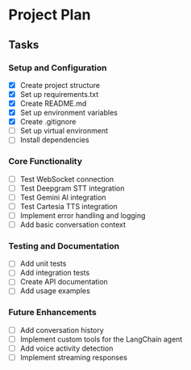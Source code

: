 # Project Plan

## Tasks

### Setup and Configuration
- [x] Create project structure
- [x] Set up requirements.txt
- [x] Create README.md
- [x] Set up environment variables
- [x] Create .gitignore
- [ ] Set up virtual environment
- [ ] Install dependencies

### Core Functionality
- [ ] Test WebSocket connection
- [ ] Test Deepgram STT integration
- [ ] Test Gemini AI integration
- [ ] Test Cartesia TTS integration
- [ ] Implement error handling and logging
- [ ] Add basic conversation context

### Testing and Documentation
- [ ] Add unit tests
- [ ] Add integration tests
- [ ] Create API documentation
- [ ] Add usage examples

### Future Enhancements
- [ ] Add conversation history
- [ ] Implement custom tools for the LangChain agent
- [ ] Add voice activity detection
- [ ] Implement streaming responses 